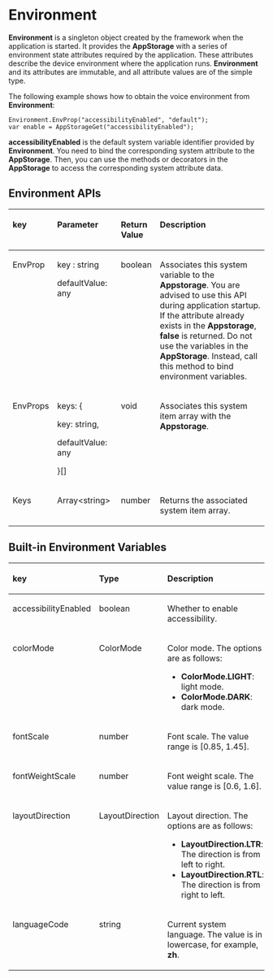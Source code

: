 # Environment<a name="EN-US_TOPIC_0000001129032930"></a>

**Environment**  is a singleton object created by the framework when the application is started. It provides the  **AppStorage**  with a series of environment state attributes required by the application. These attributes describe the device environment where the application runs.  **Environment**  and its attributes are immutable, and all attribute values are of the simple type.

The following example shows how to obtain the voice environment from  **Environment**:

```
Environment.EnvProp("accessibilityEnabled", "default");
var enable = AppStorageGet("accessibilityEnabled");
```

**accessibilityEnabled**  is the default system variable identifier provided by  **Environment**. You need to bind the corresponding system attribute to the  **AppStorage**. Then, you can use the methods or decorators in the  **AppStorage**  to access the corresponding system attribute data.

## Environment APIs<a name="section12843192134"></a>

<a name="table384419171310"></a>
<table><thead align="left"><tr id="row284141915136"><th class="cellrowborder" valign="top" width="14.26%" id="mcps1.1.5.1.1"><p id="p1784419191310"><a name="p1784419191310"></a><a name="p1784419191310"></a><strong id="b88541913130"><a name="b88541913130"></a><a name="b88541913130"></a>key</strong></p>
</th>
<th class="cellrowborder" valign="top" width="25.330000000000002%" id="mcps1.1.5.1.2"><p id="p168921384172"><a name="p168921384172"></a><a name="p168921384172"></a>Parameter</p>
</th>
<th class="cellrowborder" valign="top" width="8.82%" id="mcps1.1.5.1.3"><p id="p12851119141312"><a name="p12851119141312"></a><a name="p12851119141312"></a>Return Value</p>
</th>
<th class="cellrowborder" valign="top" width="51.59%" id="mcps1.1.5.1.4"><p id="p885719141315"><a name="p885719141315"></a><a name="p885719141315"></a><strong id="b7724111610402"><a name="b7724111610402"></a><a name="b7724111610402"></a>Description</strong></p>
</th>
</tr>
</thead>
<tbody><tr id="row6857197134"><td class="cellrowborder" valign="top" width="14.26%" headers="mcps1.1.5.1.1 "><p id="p1385101911130"><a name="p1385101911130"></a><a name="p1385101911130"></a>EnvProp</p>
</td>
<td class="cellrowborder" valign="top" width="25.330000000000002%" headers="mcps1.1.5.1.2 "><p id="p5663204012204"><a name="p5663204012204"></a><a name="p5663204012204"></a>key : string</p>
<p id="p566354016203"><a name="p566354016203"></a><a name="p566354016203"></a>defaultValue: any</p>
</td>
<td class="cellrowborder" valign="top" width="8.82%" headers="mcps1.1.5.1.3 "><p id="p1585019161319"><a name="p1585019161319"></a><a name="p1585019161319"></a>boolean</p>
</td>
<td class="cellrowborder" valign="top" width="51.59%" headers="mcps1.1.5.1.4 "><p id="p385151931313"><a name="p385151931313"></a><a name="p385151931313"></a>Associates this system variable to the <strong id="b133309266408"><a name="b133309266408"></a><a name="b133309266408"></a>Appstorage</strong>. You are advised to use this API during application startup. If the attribute already exists in the <strong id="b1445964684012"><a name="b1445964684012"></a><a name="b1445964684012"></a>Appstorage</strong>, <strong id="b597684864017"><a name="b597684864017"></a><a name="b597684864017"></a>false</strong> is returned. Do not use the variables in the <strong id="b1363175314401"><a name="b1363175314401"></a><a name="b1363175314401"></a>AppStorage</strong>. Instead, call this method to bind environment variables.</p>
</td>
</tr>
<tr id="row685121921320"><td class="cellrowborder" valign="top" width="14.26%" headers="mcps1.1.5.1.1 "><p id="p89412247562"><a name="p89412247562"></a><a name="p89412247562"></a>EnvProps</p>
</td>
<td class="cellrowborder" valign="top" width="25.330000000000002%" headers="mcps1.1.5.1.2 "><p id="p16911327112814"><a name="p16911327112814"></a><a name="p16911327112814"></a>keys: {</p>
<p id="p260853217289"><a name="p260853217289"></a><a name="p260853217289"></a>key: string,</p>
<p id="p2084673414282"><a name="p2084673414282"></a><a name="p2084673414282"></a>defaultValue: any</p>
<p id="p1989210821720"><a name="p1989210821720"></a><a name="p1989210821720"></a>}[]</p>
</td>
<td class="cellrowborder" valign="top" width="8.82%" headers="mcps1.1.5.1.3 "><p id="p19487625142016"><a name="p19487625142016"></a><a name="p19487625142016"></a>void</p>
</td>
<td class="cellrowborder" valign="top" width="51.59%" headers="mcps1.1.5.1.4 "><p id="p2029419733518"><a name="p2029419733518"></a><a name="p2029419733518"></a>Associates this system item array with the <strong id="b18508171615413"><a name="b18508171615413"></a><a name="b18508171615413"></a>Appstorage</strong>.</p>
</td>
</tr>
<tr id="row198581961319"><td class="cellrowborder" valign="top" width="14.26%" headers="mcps1.1.5.1.1 "><p id="p1685319131316"><a name="p1685319131316"></a><a name="p1685319131316"></a>Keys</p>
</td>
<td class="cellrowborder" valign="top" width="25.330000000000002%" headers="mcps1.1.5.1.2 "><p id="p1282319383561"><a name="p1282319383561"></a><a name="p1282319383561"></a>Array&lt;string&gt;</p>
</td>
<td class="cellrowborder" valign="top" width="8.82%" headers="mcps1.1.5.1.3 "><p id="p128511951310"><a name="p128511951310"></a><a name="p128511951310"></a>number</p>
</td>
<td class="cellrowborder" valign="top" width="51.59%" headers="mcps1.1.5.1.4 "><p id="p138551931318"><a name="p138551931318"></a><a name="p138551931318"></a>Returns the associated system item array.</p>
</td>
</tr>
</tbody>
</table>

## Built-in Environment Variables<a name="section76906244255"></a>

<a name="table367mcpsimp"></a>
<table><thead align="left"><tr id="row373mcpsimp"><th class="cellrowborder" valign="top" width="15.42%" id="mcps1.1.4.1.1"><p id="p375mcpsimp"><a name="p375mcpsimp"></a><a name="p375mcpsimp"></a><strong id="b1320314815620"><a name="b1320314815620"></a><a name="b1320314815620"></a>key</strong></p>
</th>
<th class="cellrowborder" valign="top" width="12.83%" id="mcps1.1.4.1.2"><p id="p377mcpsimp"><a name="p377mcpsimp"></a><a name="p377mcpsimp"></a><strong id="b17897537411"><a name="b17897537411"></a><a name="b17897537411"></a>Type</strong></p>
</th>
<th class="cellrowborder" valign="top" width="71.75%" id="mcps1.1.4.1.3"><p id="p379mcpsimp"><a name="p379mcpsimp"></a><a name="p379mcpsimp"></a><strong id="b78735539419"><a name="b78735539419"></a><a name="b78735539419"></a>Description</strong></p>
</th>
</tr>
</thead>
<tbody><tr id="row380mcpsimp"><td class="cellrowborder" valign="top" width="15.42%" headers="mcps1.1.4.1.1 "><p id="p7162853112520"><a name="p7162853112520"></a><a name="p7162853112520"></a>accessibilityEnabled</p>
</td>
<td class="cellrowborder" valign="top" width="12.83%" headers="mcps1.1.4.1.2 "><p id="p384mcpsimp"><a name="p384mcpsimp"></a><a name="p384mcpsimp"></a>boolean</p>
</td>
<td class="cellrowborder" valign="top" width="71.75%" headers="mcps1.1.4.1.3 "><p id="p386mcpsimp"><a name="p386mcpsimp"></a><a name="p386mcpsimp"></a>Whether to enable accessibility.</p>
</td>
</tr>
<tr id="row387mcpsimp"><td class="cellrowborder" valign="top" width="15.42%" headers="mcps1.1.4.1.1 "><p id="p389mcpsimp"><a name="p389mcpsimp"></a><a name="p389mcpsimp"></a>colorMode</p>
</td>
<td class="cellrowborder" valign="top" width="12.83%" headers="mcps1.1.4.1.2 "><p id="p391mcpsimp"><a name="p391mcpsimp"></a><a name="p391mcpsimp"></a>ColorMode</p>
</td>
<td class="cellrowborder" valign="top" width="71.75%" headers="mcps1.1.4.1.3 "><p id="p897319423383"><a name="p897319423383"></a><a name="p897319423383"></a>Color mode. The options are as follows:</p>
<a name="ul11210147183818"></a><a name="ul11210147183818"></a><ul id="ul11210147183818"><li><strong id="b66184249423"><a name="b66184249423"></a><a name="b66184249423"></a>ColorMode.LIGHT</strong>: light mode.</li><li><strong id="b624204315422"><a name="b624204315422"></a><a name="b624204315422"></a>ColorMode.DARK</strong>: dark mode.</li></ul>
</td>
</tr>
<tr id="row394mcpsimp"><td class="cellrowborder" valign="top" width="15.42%" headers="mcps1.1.4.1.1 "><p id="p396mcpsimp"><a name="p396mcpsimp"></a><a name="p396mcpsimp"></a>fontScale</p>
</td>
<td class="cellrowborder" valign="top" width="12.83%" headers="mcps1.1.4.1.2 "><p id="p398mcpsimp"><a name="p398mcpsimp"></a><a name="p398mcpsimp"></a>number</p>
</td>
<td class="cellrowborder" valign="top" width="71.75%" headers="mcps1.1.4.1.3 "><p id="p400mcpsimp"><a name="p400mcpsimp"></a><a name="p400mcpsimp"></a>Font scale. The value range is [0.85, 1.45].</p>
</td>
</tr>
<tr id="row401mcpsimp"><td class="cellrowborder" valign="top" width="15.42%" headers="mcps1.1.4.1.1 "><p id="p778417357267"><a name="p778417357267"></a><a name="p778417357267"></a>fontWeightScale</p>
</td>
<td class="cellrowborder" valign="top" width="12.83%" headers="mcps1.1.4.1.2 "><p id="p405mcpsimp"><a name="p405mcpsimp"></a><a name="p405mcpsimp"></a>number</p>
</td>
<td class="cellrowborder" valign="top" width="71.75%" headers="mcps1.1.4.1.3 "><p id="p407mcpsimp"><a name="p407mcpsimp"></a><a name="p407mcpsimp"></a>Font weight scale. The value range is [0.6, 1.6].</p>
</td>
</tr>
<tr id="row408mcpsimp"><td class="cellrowborder" valign="top" width="15.42%" headers="mcps1.1.4.1.1 "><p id="p410mcpsimp"><a name="p410mcpsimp"></a><a name="p410mcpsimp"></a>layoutDirection</p>
</td>
<td class="cellrowborder" valign="top" width="12.83%" headers="mcps1.1.4.1.2 "><p id="p412mcpsimp"><a name="p412mcpsimp"></a><a name="p412mcpsimp"></a>LayoutDirection</p>
</td>
<td class="cellrowborder" valign="top" width="71.75%" headers="mcps1.1.4.1.3 "><p id="p549615347406"><a name="p549615347406"></a><a name="p549615347406"></a>Layout direction. The options are as follows:</p>
<a name="ul370513428408"></a><a name="ul370513428408"></a><ul id="ul370513428408"><li><strong id="b10904132124313"><a name="b10904132124313"></a><a name="b10904132124313"></a>LayoutDirection.LTR</strong>: The direction is from left to right.</li><li><strong id="b66711929174317"><a name="b66711929174317"></a><a name="b66711929174317"></a>LayoutDirection.RTL</strong>: The direction is from right to left.</li></ul>
</td>
</tr>
<tr id="row415mcpsimp"><td class="cellrowborder" valign="top" width="15.42%" headers="mcps1.1.4.1.1 "><p id="p417mcpsimp"><a name="p417mcpsimp"></a><a name="p417mcpsimp"></a>languageCode</p>
</td>
<td class="cellrowborder" valign="top" width="12.83%" headers="mcps1.1.4.1.2 "><p id="p419mcpsimp"><a name="p419mcpsimp"></a><a name="p419mcpsimp"></a>string</p>
</td>
<td class="cellrowborder" valign="top" width="71.75%" headers="mcps1.1.4.1.3 "><p id="p421mcpsimp"><a name="p421mcpsimp"></a><a name="p421mcpsimp"></a>Current system language. The value is in lowercase, for example, <strong id="b1455024519431"><a name="b1455024519431"></a><a name="b1455024519431"></a>zh</strong>.</p>
</td>
</tr>
</tbody>
</table>

